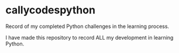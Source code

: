 # callycodespython
Record of my completed Python challenges in the learning process.

I have made this repository to record ALL my development in learning Python. 

